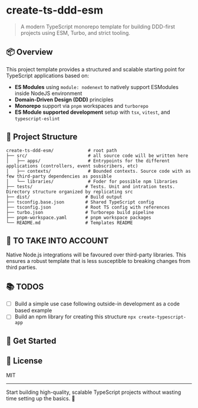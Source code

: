 # create-ts-ddd-esm

> A modern TypeScript monorepo template for building DDD-first projects using ESM, Turbo, and strict tooling.

## 📦 Overview
This project template provides a structured and scalable starting point for TypeScript applications based on:

- **ES Modules** using `module: nodenext` to natively support ESModules inside NodeJS environment
- **Domain-Driven Design (DDD)** principles 
- **Monorepo** support via `pnpm` workspaces and `turborepo`
- **ES Module supported development** setup with `tsx`, `vitest`, and `typescript-eslint`

## 🧱 Project Structure
```
create-ts-ddd-esm/             # root path
├── src/                       # all source code will be written here
│   ├── apps/                  # Entrypoints for the different applications (controllers, event subscribers, etc)
│   ├── contexts/              # Bounded contexts. Source code with as few third-party dependencies as possible
│   └── libraries/             # Foder for possible npm libraries
├── tests/                    # Tests. Unit and intration tests. Directory structure organized by replicating src 
├── dist/                     # Build output
├── tsconfig.base.json        # Shared TypeScript config
├── tsconfig.json             # Root TS config with references
├── turbo.json                # Turborepo build pipeline
├── pnpm-workspace.yaml       # pnpm workspace packages
└── README.md                 # Templates README
```

##  👀 TO TAKE INTO ACCOUNT
Native Node.js integrations will be favoured over third-party libraries. This ensures a robust template that is less susceptible to breaking changes from third parties.

## 📚 TODOS
- [ ] Build a simple use case following outside-in development as a code based example
- [ ] Build an npm library for creating this structure `npx create-typescript-app`

## 👷 Get Started

## 📄 License
MIT

---
Start building high-quality, scalable TypeScript projects without wasting time setting up the basics. 🚀

